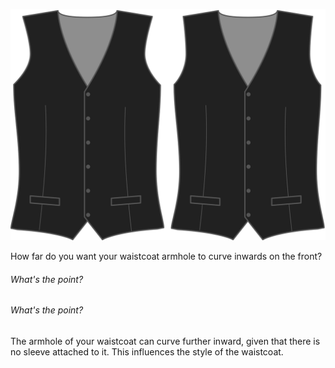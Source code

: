 ![Inserción delantera](frontinset.svg)

How far do you want your waistcoat armhole to curve inwards on the front?

<Note>

###### What's the point?

###### What's the point?

The armhole of your waistcoat can curve further inward, given that there is no sleeve attached to it.
This influences the style of the waistcoat.

</Note>

